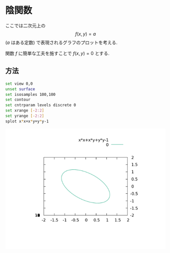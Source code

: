 # 陰関数

ここでは二次元上の
$$f(x,y) = a$$
($a$ はある定数)
で表現されるグラフのプロットを考える.

関数 $f$ に簡単な工夫を施すことで
$f(x,y)=0$
とする.

## 方法

```bash
set view 0,0
unset surface
set isosamples 100,100
set contour
set cntrparam levels discrete 0
set xrange [-2:2]
set yrange [-2:2]
splot x*x+x*y+y*y-1
```

![](2d.implicit.png)
